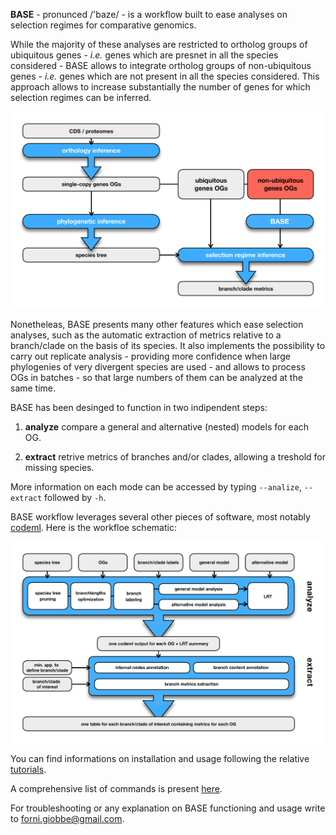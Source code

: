 **BASE** - pronunced  /'baze/ - is a workflow built to ease analyses on selection regimes for comparative genomics. 

While the majority of these analyses are restricted to ortholog groups of ubiquitous genes - *i.e.* genes which are presnet in all the species considered - 
BASE  allows to integrate ortholog groups of non-ubiquitous genes - *i.e.* genes which are not present in all the species considered. 
This approach allows to increase substantially the number of genes for which selection regimes can be inferred.

![Image description](https://github.com/for-giobbe/BASE/blob/master/figures/BASE_fig.001.jpg)

Nonetheleas, BASE presents many other features which ease selection analyses, such as the automatic extraction of metrics relative to a branch/clade on the basis
of its species. It also implements the possibility to carry out replicate analysis - providing more confidence
when large phylogenies of very divergent species are used - and allows to process OGs in batches - so that large numbers of them can be analyzed
at the same time.

BASE has been desinged to function in two indipendent steps:

1.   **analyze**		compare a general and alternative (nested) models for each OG.

2.   **extract**		retrive metrics of branches and/or clades, allowing a treshold for missing species.

More information on each mode can be accessed by typing ```--analize```, ```--extract``` followed by ```-h```.

BASE workflow leverages several other pieces of software, most notably [codeml](http://abacus.gene.ucl.ac.uk/software/pamlDOC.pdf). Here is the workfloe schematic:

![Image description](https://github.com/for-giobbe/BASE/blob/master/figures/BASE_fig.002.jpg)

You can find informations on installation and usage following the relative [tutorials](https://github.com/for-giobbe/BASE/blob/master/tutorial_0.md).

A comprehensive list of commands is present [here](https://github.com/for-giobbe/BASE/blob/master/command_list.md).

For troubleshooting or any explanation on BASE functioning and usage write to forni.giobbe@gmail.com.
